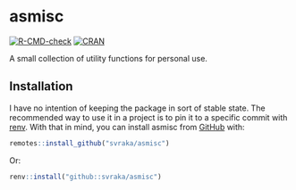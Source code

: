 # asmisc

<!-- badges: start -->
[![R-CMD-check](https://github.com/svraka/asmisc/actions/workflows/R-CMD-check.yaml/badge.svg)](https://github.com/svraka/asmisc/actions/workflows/R-CMD-check.yaml)
[![CRAN](http://www.r-pkg.org/badges/version/asmisc)](https://cran.r-project.org/package=asmisc)
<!-- badges: end -->

A small collection of utility functions for personal use.

## Installation

I have no intention of keeping the package in sort of stable state. The recommended way to use it in a project is to pin it to a specific commit with [renv](https://rstudio.github.io/renv). With that in mind, you can install asmisc from [GitHub](https://github.com/svraka/asmisc) with:

``` r
remotes::install_github("svraka/asmisc")
```

Or:

``` r
renv::install("github::svraka/asmisc")
```

